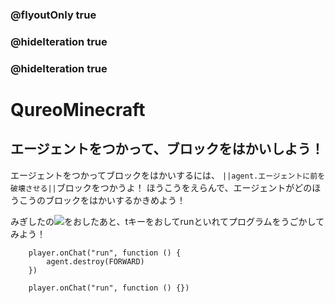### @flyoutOnly true
### @hideIteration true
### @hideIteration true
# QureoMinecraft

## エージェントをつかって、ブロックをはかいしよう！

エージェントをつかってブロックをはかいするには、
``||agent.エージェントに前を破壊させる||``ブロックをつかうよ！
ほうこうをえらんで、エージェントがどのほうこうのブロックをはかいするかきめよう！

みぎしたの![](https://raw.githubusercontent.com/camp-minecraft/TechkidsCampTutorial/master/images/playbutton.png)をおしたあと、tキーをおしてrunといれてプログラムをうごかしてみよう！



```ghost
    player.onChat("run", function () {
        agent.destroy(FORWARD)
    })
```

```template
    player.onChat("run", function () {})
```